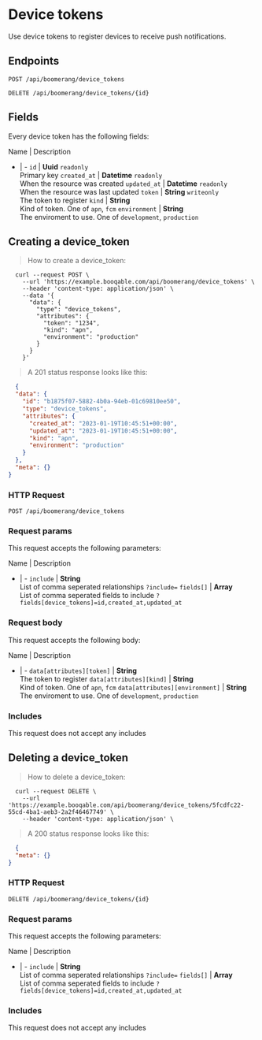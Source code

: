 # Device tokens

Use device tokens to register devices to receive push notifications.

## Endpoints
`POST /api/boomerang/device_tokens`

`DELETE /api/boomerang/device_tokens/{id}`

## Fields
Every device token has the following fields:

Name | Description
- | -
`id` | **Uuid** `readonly`<br>Primary key
`created_at` | **Datetime** `readonly`<br>When the resource was created
`updated_at` | **Datetime** `readonly`<br>When the resource was last updated
`token` | **String** `writeonly`<br>The token to register
`kind` | **String** <br>Kind of token. One of `apn`, `fcm`
`environment` | **String** <br>The enviroment to use. One of `development`, `production`


## Creating a device_token



> How to create a device_token:

```shell
  curl --request POST \
    --url 'https://example.booqable.com/api/boomerang/device_tokens' \
    --header 'content-type: application/json' \
    --data '{
      "data": {
        "type": "device_tokens",
        "attributes": {
          "token": "1234",
          "kind": "apn",
          "environment": "production"
        }
      }
    }'
```

> A 201 status response looks like this:

```json
  {
  "data": {
    "id": "b1875f07-5882-4b0a-94eb-01c69810ee50",
    "type": "device_tokens",
    "attributes": {
      "created_at": "2023-01-19T10:45:51+00:00",
      "updated_at": "2023-01-19T10:45:51+00:00",
      "kind": "apn",
      "environment": "production"
    }
  },
  "meta": {}
}
```

### HTTP Request

`POST /api/boomerang/device_tokens`

### Request params

This request accepts the following parameters:

Name | Description
- | -
`include` | **String** <br>List of comma seperated relationships `?include=`
`fields[]` | **Array** <br>List of comma seperated fields to include `?fields[device_tokens]=id,created_at,updated_at`


### Request body

This request accepts the following body:

Name | Description
- | -
`data[attributes][token]` | **String** <br>The token to register
`data[attributes][kind]` | **String** <br>Kind of token. One of `apn`, `fcm`
`data[attributes][environment]` | **String** <br>The enviroment to use. One of `development`, `production`


### Includes

This request does not accept any includes
## Deleting a device_token



> How to delete a device_token:

```shell
  curl --request DELETE \
    --url 'https://example.booqable.com/api/boomerang/device_tokens/5fcdfc22-55cd-4ba1-aeb3-2a2f46467749' \
    --header 'content-type: application/json' \
```

> A 200 status response looks like this:

```json
  {
  "meta": {}
}
```

### HTTP Request

`DELETE /api/boomerang/device_tokens/{id}`

### Request params

This request accepts the following parameters:

Name | Description
- | -
`include` | **String** <br>List of comma seperated relationships `?include=`
`fields[]` | **Array** <br>List of comma seperated fields to include `?fields[device_tokens]=id,created_at,updated_at`


### Includes

This request does not accept any includes
